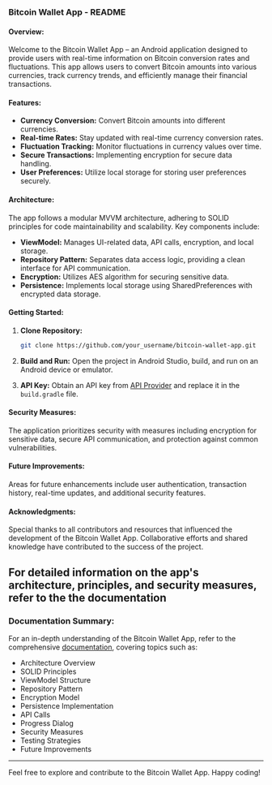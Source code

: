 ### Bitcoin Wallet App - README

#### Overview:

Welcome to the Bitcoin Wallet App – an Android application designed to provide users with real-time information on Bitcoin conversion rates and fluctuations. This app allows users to convert Bitcoin amounts into various currencies, track currency trends, and efficiently manage their financial transactions.

#### Features:

- **Currency Conversion:** Convert Bitcoin amounts into different currencies.
- **Real-time Rates:** Stay updated with real-time currency conversion rates.
- **Fluctuation Tracking:** Monitor fluctuations in currency values over time.
- **Secure Transactions:** Implementing encryption for secure data handling.
- **User Preferences:** Utilize local storage for storing user preferences securely.

#### Architecture:

The app follows a modular MVVM architecture, adhering to SOLID principles for code maintainability and scalability. Key components include:

- **ViewModel:** Manages UI-related data, API calls, encryption, and local storage.
- **Repository Pattern:** Separates data access logic, providing a clean interface for API communication.
- **Encryption:** Utilizes AES algorithm for securing sensitive data.
- **Persistence:** Implements local storage using SharedPreferences with encrypted data storage.

#### Getting Started:

1. **Clone Repository:**
   ```bash
   git clone https://github.com/your_username/bitcoin-wallet-app.git
   ```

2. **Build and Run:**
   Open the project in Android Studio, build, and run on an Android device or emulator.

3. **API Key:**
   Obtain an API key from [API Provider](https://api.apilayer.com/fixer/) and replace it in the `build.gradle` file.

#### Security Measures:

The application prioritizes security with measures including encryption for sensitive data, secure API communication, and protection against common vulnerabilities.

#### Future Improvements:

Areas for future enhancements include user authentication, transaction history, real-time updates, and additional security features.

#### Acknowledgments:

Special thanks to all contributors and resources that influenced the development of the Bitcoin Wallet App. Collaborative efforts and shared knowledge have contributed to the success of the project.

For detailed information on the app's architecture, principles, and security measures, refer to the the documentation
---

### Documentation Summary:

For an in-depth understanding of the Bitcoin Wallet App, refer to the comprehensive [documentation](documentation.md), covering topics such as:

- Architecture Overview
- SOLID Principles
- ViewModel Structure
- Repository Pattern
- Encryption Model
- Persistence Implementation
- API Calls
- Progress Dialog
- Security Measures
- Testing Strategies
- Future Improvements

---

Feel free to explore and contribute to the Bitcoin Wallet App. Happy coding!
